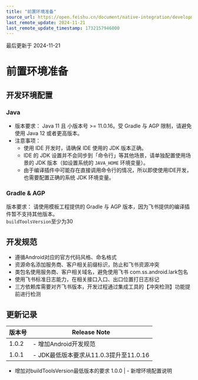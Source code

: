 ```yaml
---
title: "前置环境准备"
source_url: https://open.feishu.cn/document/native-integration/development-manual/android-development/pre-environmental-preparation
last_remote_update: 2024-11-21
last_remote_update_timestamp: 1732157946000
---
```

最后更新于 2024-11-21

# 前置环境准备

## 开发环境配置

### Java

- 版本要求：
Java 11 且 小版本号 >= 11.0.16。受 Gradle 与 AGP 限制，请避免使用 Java 12 或者更高版本。
- 注意事项：
	- 使用 IDE 开发时，请确保 IDE 使用的 JDK 版本正确。
	- IDE 的 JDK 设置并不会同步到「命令行」等其他场景，请单独配置使用场景的 JDK 版本（如设置系统的 `JAVA_HOME` 环境变量）。
	- 由于编译插件中可能存在直接调用命令行的情况，所以即使使用IDE开发，也需要配置正确的系统 JDK 环境变量。

### Gradle & AGP

版本要求：
请使用模板工程提供的 Gradle 与 AGP 版本，因为飞书提供的编译插件暂不支持其他版本。
<br> `buildToolsVersion`至少为30

## 开发规范
- 遵循Android对应的官方代码风格、命名格式
- 资源命名添加服务商、客户相关前缀标识，防止和飞书资源冲突
- 类包名使用服务商、客户相关域名，避免使用飞书 com.ss.android.lark包名
- 使用飞书标准日志能力，在相关接口入口、出口位置打日志标记
- 三方依赖库需要对齐飞书版本，开发过程通过集成工具的【冲突检测】功能提前进行检测

## 更新记录

版本号 | Release Note
--- | ---
1.0.2 | - 增加Android开发规范
1.0.1 | - JDK最低版本要求从11.0.3提升至11.0.16  

- 增加对buildToolsVersion最低版本的要求
1.0.0 | - 新增环境配置说明
